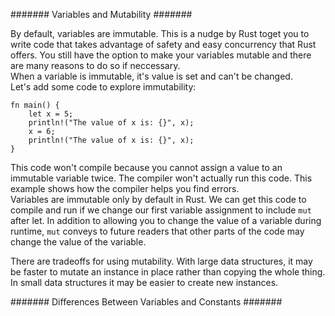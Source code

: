 ####### Variables and Mutability #######  

By default, variables are immutable.  This is a nudge by Rust toget you to write code that takes advantage of safety and easy concurrency that Rust offers.  You still have the option to make your variables mutable and there are many reasons to do so if neccessary.  
When a variable is immutable, it's value is set and can't be changed.  
Let's add some code to explore immutability:  
    
    fn main() {
        let x = 5;
        println!("The value of x is: {}", x);
        x = 6;
        println!("The value of x is: {}", x);
    }

This code won't compile because you cannot assign a value to an immutable variable twice.  The compiler won't actually run this code.  This example shows how the compiler helps you find errors.  
Variables are immutable only by default in Rust.  We can get this code to compile and run if we change our first variable assignment to include `mut` after let.  In addition to allowing you to change the value of a variable during runtime, `mut` conveys to future readers that other parts of the code may change the value of the variable.  

There are tradeoffs for using mutability.  With large data structures, it may be faster to mutate an instance in place rather than copying the whole thing.  In small data structures it may be easier to create new instances.  

####### Differences Between Variables and Constants #######  

